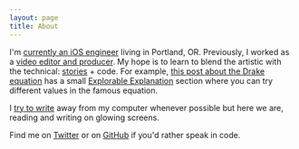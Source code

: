 ```yaml
---
layout: page
title: About
---
```


I'm [currently an iOS engineer](https://www.linkedin.com/in/bengoertz/) living in Portland, OR. Previously, I worked as a [video editor and producer](https://vimeo.com/92269602). My hope is to learn to blend the artistic with the technical: [stories](/fiction/subversion) + code. For example, [this post about the Drake equation](https://bengoertz.com/2021/11/22/drake-equation/) has a small [Explorable Explanation](https://explorabl.es) section where you can try different values in the famous equation. 

I [try to write](/process) away from my computer whenever possible but here we are, reading and writing on glowing screens.

Find me on [Twitter](https://twitter.com/suite22) or on [GitHub](https://github.com/suite22) if you'd rather speak in code.